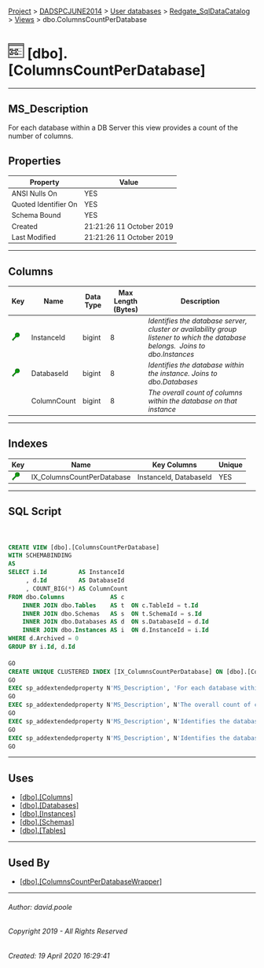 #### 

[Project](../../../../index.md) > [DADSPCJUNE2014](../../../index.md) > [User databases](../../index.md) > [Redgate_SqlDataCatalog](../index.md) > [Views](Views.md) > dbo.ColumnsCountPerDatabase

# ![Views](../../../../Images/View32.png) [dbo].[ColumnsCountPerDatabase]

---

## <a name="#description"></a>MS_Description

For each database within a DB Server this view provides a count of the number of columns.

## <a name="#properties"></a>Properties

| Property | Value |
|---|---|
| ANSI Nulls On | YES |
| Quoted Identifier On | YES |
| Schema Bound | YES |
| Created | 21:21:26 11 October 2019 |
| Last Modified | 21:21:26 11 October 2019 |


---

## <a name="#columns"></a>Columns

| Key | Name | Data Type | Max Length (Bytes) | Description |
|---|---|---|---|---|
| [![Cluster Key IX_ColumnsCountPerDatabase: InstanceId\DatabaseId](../../../../Images/cluster.png)](#indexes) | InstanceId | bigint | 8 | _Identifies the database server, cluster or availability group listener to which the database belongs.  Joins to dbo.Instances_ |
| [![Cluster Key IX_ColumnsCountPerDatabase: InstanceId\DatabaseId](../../../../Images/cluster.png)](#indexes) | DatabaseId | bigint | 8 | _Identifies the database within the instance. Joins to dbo.Databases_ |
|  | ColumnCount | bigint | 8 | _The overall count of columns within the database on that instance_ |


---

## <a name="#indexes"></a>Indexes

| Key | Name | Key Columns | Unique |
|---|---|---|---|
| [![Cluster Key IX_ColumnsCountPerDatabase: InstanceId\DatabaseId](../../../../Images/cluster.png)](#indexes) | IX_ColumnsCountPerDatabase | InstanceId, DatabaseId | YES |


---

## <a name="#sqlscript"></a>SQL Script

```sql


CREATE VIEW [dbo].[ColumnsCountPerDatabase]
WITH SCHEMABINDING
AS
SELECT i.Id         AS InstanceId
     , d.Id         AS DatabaseId
     , COUNT_BIG(*) AS ColumnCount
FROM dbo.Columns             AS c
    INNER JOIN dbo.Tables    AS t  ON c.TableId = t.Id
    INNER JOIN dbo.Schemas   AS s  ON t.SchemaId = s.Id
    INNER JOIN dbo.Databases AS d  ON s.DatabaseId = d.Id
    INNER JOIN dbo.Instances AS i  ON d.InstanceId = i.Id
WHERE d.Archived = 0
GROUP BY i.Id, d.Id

GO
CREATE UNIQUE CLUSTERED INDEX [IX_ColumnsCountPerDatabase] ON [dbo].[ColumnsCountPerDatabase] ([InstanceId], [DatabaseId]) ON [PRIMARY]
GO
EXEC sp_addextendedproperty N'MS_Description', 'For each database within a DB Server this view provides a count of the number of columns.', 'SCHEMA', N'dbo', 'VIEW', N'ColumnsCountPerDatabase', NULL, NULL
GO
EXEC sp_addextendedproperty N'MS_Description', N'The overall count of columns within the database on that instance', 'SCHEMA', N'dbo', 'VIEW', N'ColumnsCountPerDatabase', 'COLUMN', N'ColumnCount'
GO
EXEC sp_addextendedproperty N'MS_Description', N'Identifies the database within the instance. Joins to dbo.Databases', 'SCHEMA', N'dbo', 'VIEW', N'ColumnsCountPerDatabase', 'COLUMN', N'DatabaseId'
GO
EXEC sp_addextendedproperty N'MS_Description', N'Identifies the database server, cluster or availability group listener to which the database belongs.  Joins to dbo.Instances', 'SCHEMA', N'dbo', 'VIEW', N'ColumnsCountPerDatabase', 'COLUMN', N'InstanceId'
GO

```


---

## <a name="#uses"></a>Uses

* [[dbo].[Columns]](../Tables/Columns.md)
* [[dbo].[Databases]](../Tables/Databases.md)
* [[dbo].[Instances]](../Tables/Instances.md)
* [[dbo].[Schemas]](../Tables/Schemas.md)
* [[dbo].[Tables]](../Tables/Tables_0000.md)


---

## <a name="#usedby"></a>Used By

* [[dbo].[ColumnsCountPerDatabaseWrapper]](ColumnsCountPerDatabaseWrapper.md)


---

###### Author:  david.poole

###### Copyright 2019 - All Rights Reserved

###### Created: 19 April 2020 16:29:41

